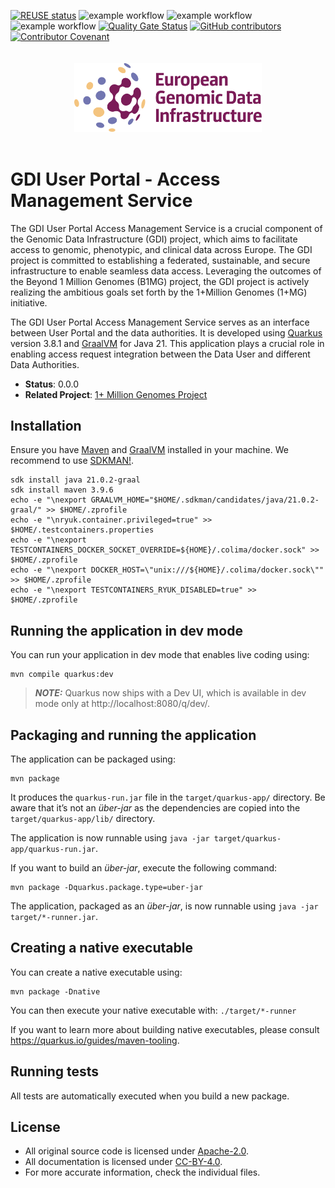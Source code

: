 <!--
SPDX-FileCopyrightText: 2024 PNED G.I.E.

SPDX-License-Identifier: CC-BY-4.0
-->

[![REUSE status](https://api.reuse.software/badge/github.com/GenomicDataInfrastructure/gdi-userportal-access-management-service)](https://api.reuse.software/info/github.com/GenomicDataInfrastructure/gdi-userportal-access-management-service)
![example workflow](https://github.com/GenomicDataInfrastructure/gdi-userportal-access-management-service/actions/workflows/main.yml/badge.svg)
![example workflow](https://github.com/GenomicDataInfrastructure/gdi-userportal-access-management-service/actions/workflows/test.yml/badge.svg)
![example workflow](https://github.com/GenomicDataInfrastructure/gdi-userportal-access-management-service/actions/workflows/release.yml/badge.svg)
[![Quality Gate Status](https://sonarcloud.io/api/project_badges/measure?project=GenomicDataInfrastructure_gdi-userportal-access-management-service&metric=alert_status)](https://sonarcloud.io/summary/new_code?id=GenomicDataInfrastructure_gdi-userportal-access-management-service)
[![GitHub contributors](https://img.shields.io/github/contributors/GenomicDataInfrastructure/gdi-userportal-access-management-service)](https://github.com/GenomicDataInfrastructure/gdi-userportal-access-management-service/graphs/contributors)
[![Contributor Covenant](https://img.shields.io/badge/Contributor%20Covenant-2.1-4baaaa.svg)](code_of_conduct.md)

<div style="display: flex; justify-content: center; padding: 20px;">
  <img src="gdi_logo.svg" alt="Genomic Data Infrastructure Logo" width="300">
</div>

# GDI User Portal - Access Management Service

The GDI User Portal Access Management Service is a crucial component of the Genomic Data
Infrastructure (GDI) project, which aims to facilitate access to genomic, phenotypic, and clinical
data across Europe. The GDI project is committed to establishing a federated, sustainable, and
secure infrastructure to enable seamless data access. Leveraging the outcomes of the Beyond 1
Million Genomes (B1MG) project, the GDI project is actively realizing the ambitious goals set forth
by the 1+Million Genomes (1+MG) initiative.

The GDI User Portal Access Management Service serves as an interface between User Portal and the data
authorities. It is developed using [Quarkus](https://quarkus.io/) version 3.8.1
and [GraalVM](https://www.graalvm.org/) for Java 21. This application plays a crucial role in
enabling access request integration between the Data User and different Data Authorities.

- **Status**: 0.0.0
- **Related Project**: [1+ Million Genomes Project](https://gdi.onemilliongenomes.eu/)

## Installation

Ensure you have [Maven](https://maven.apache.org/) and [GraalVM](https://www.graalvm.org/) installed
in your machine. We recommend to use [SDKMAN!](https://sdkman.io/).

```shell script
sdk install java 21.0.2-graal
sdk install maven 3.9.6
echo -e "\nexport GRAALVM_HOME="$HOME/.sdkman/candidates/java/21.0.2-graal/" >> $HOME/.zprofile
echo -e "\nryuk.container.privileged=true" >> $HOME/.testcontainers.properties
echo -e "\nexport TESTCONTAINERS_DOCKER_SOCKET_OVERRIDE=${HOME}/.colima/docker.sock" >> $HOME/.zprofile
echo -e "\nexport DOCKER_HOST=\"unix:///${HOME}/.colima/docker.sock\"" >> $HOME/.zprofile
echo -e "\nexport TESTCONTAINERS_RYUK_DISABLED=true" >> $HOME/.zprofile
```

## Running the application in dev mode

You can run your application in dev mode that enables live coding using:

```shell script
mvn compile quarkus:dev
```

> **_NOTE:_**  Quarkus now ships with a Dev UI, which is available in dev mode only
> at http://localhost:8080/q/dev/.

## Packaging and running the application

The application can be packaged using:

```shell script
mvn package
```

It produces the `quarkus-run.jar` file in the `target/quarkus-app/` directory.
Be aware that it’s not an _über-jar_ as the dependencies are copied into
the `target/quarkus-app/lib/` directory.

The application is now runnable using `java -jar target/quarkus-app/quarkus-run.jar`.

If you want to build an _über-jar_, execute the following command:

```shell script
mvn package -Dquarkus.package.type=uber-jar
```

The application, packaged as an _über-jar_, is now runnable using `java -jar target/*-runner.jar`.

## Creating a native executable

You can create a native executable using:

```shell script
mvn package -Dnative
```

You can then execute your native executable with: `./target/*-runner`

If you want to learn more about building native executables, please
consult https://quarkus.io/guides/maven-tooling.

## Running tests

All tests are automatically executed when you build a new package.

## License

- All original source code is licensed under [Apache-2.0](./LICENSES/Apache-2.0.txt).
- All documentation is licensed under [CC-BY-4.0](./LICENSES/CC-BY-4.0.txt).
- For more accurate information, check the individual files.
